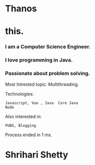 # Thanos
# this.

### I am a Computer Science Engineer.
### I love programming in Java.
### Passionate about problem solving.

Most Intrested topic: Multithreading.


Technologies:

    Javascript, Vue , Java  Core Java
    Node

Also interested in:

    PUBG, Blogging

Process ended in 1 ms.

# Shrihari Shetty
